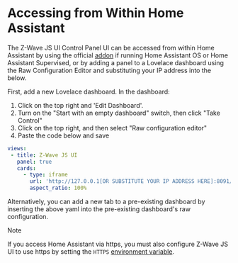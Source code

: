 # Accessing from Within Home Assistant

The Z-Wave JS UI Control Panel UI can be accessed from within Home Assistant by using the official [addon](https://github.com/hassio-addons/addon-zwave-js-ui) if running Home Assistant OS or Home Assistant Supervised, or by adding a panel to a Lovelace dashboard using the Raw Configuration Editor and substituting your IP address into the below.

First, add a new Lovelace dashboard. In the dashboard:

1. Click on the top right and 'Edit Dashboard'.
2. Turn on the "Start with an empty dashboard" switch, then click "Take Control"
3. Click on the top right, and then select "Raw configuration editor"
4. Paste the code below and save

```yaml
views:
 - title: Z-Wave JS UI
   panel: true
   cards:
     - type: iframe
       url: 'http://127.0.0.1[OR SUBSTITUTE YOUR IP ADDRESS HERE]:8091/'
       aspect_ratio: 100%
```

Alternatively, you can add a new tab to a pre-existing dashboard by inserting the above yaml into the pre-existing dashboard's raw configuration.

> [!NOTE]
> If you access Home Assistant via https, you must also configure Z-Wave JS UI to use https by setting the `HTTPS` [environment variable](guide/env-vars.md).
